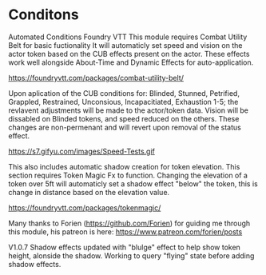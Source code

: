 # Conditons
Automated Conditions Foundry VTT
This module requires Combat Utility Belt for basic fuctionality 
It will automaticly set speed and vision on the actor token based on the CUB effects present on the actor.
These effects work well alongside About-Time and Dynamic Effects for auto-application. 

https://foundryvtt.com/packages/combat-utility-belt/

Upon aplication of the CUB conditions for: Blinded, Stunned, Petrified, Grappled, Restrained, Unconsious, Incapacitiated, Exhaustion 1-5; the revlavent adjustments will be made to the actor/token data. Vision will be dissabled on Blinded tokens, and speed reduced on the others. 
These changes are non-permenant and will revert upon removal of the status effect.

https://s7.gifyu.com/images/Speed-Tests.gif

This also includes automatic shadow creation for token elevation. This section requires Token Magic Fx to function. Changing the elevation of a token over 5ft will automaticly set a shadow effect "below" the token, this is change in distance based on the elevation value. 
 
https://foundryvtt.com/packages/tokenmagic/

Many thanks to Forien (https://github.com/Forien) for guiding me through this module, his patreon is here: https://www.patreon.com/forien/posts

V1.0.7 Shadow effects updated with "blulge" effect to help show token height, alonside the shadow. Working to query "flying" state before adding shadow effects.
